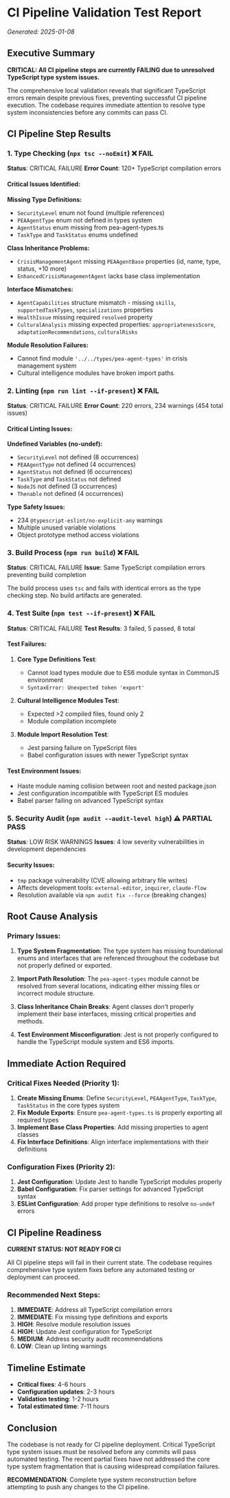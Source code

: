 # CI Pipeline Validation Test Report
*Generated: 2025-01-08*

## Executive Summary

**CRITICAL: All CI pipeline steps are currently FAILING due to unresolved TypeScript type system issues.**

The comprehensive local validation reveals that significant TypeScript errors remain despite previous fixes, preventing successful CI pipeline execution. The codebase requires immediate attention to resolve type system inconsistencies before any commits can pass CI.

## CI Pipeline Step Results

### 1. Type Checking (`npx tsc --noEmit`) ❌ **FAIL**

**Status**: CRITICAL FAILURE
**Error Count**: 120+ TypeScript compilation errors

#### Critical Issues Identified:

**Missing Type Definitions:**
- `SecurityLevel` enum not found (multiple references)
- `PEAAgentType` enum not defined in types system
- `AgentStatus` enum missing from pea-agent-types.ts
- `TaskType` and `TaskStatus` enums undefined

**Class Inheritance Problems:**
- `CrisisManagementAgent` missing `PEAAgentBase` properties (id, name, type, status, +10 more)
- `EnhancedCrisisManagementAgent` lacks base class implementation

**Interface Mismatches:**
- `AgentCapabilities` structure mismatch - missing `skills`, `supportedTaskTypes`, `specializations` properties
- `HealthIssue` missing required `resolved` property
- `CulturalAnalysis` missing expected properties: `appropriatenessScore`, `adaptationRecommendations`, `culturalRisks`

**Module Resolution Failures:**
- Cannot find module `'../../types/pea-agent-types'` in crisis management system
- Cultural intelligence modules have broken import paths

### 2. Linting (`npm run lint --if-present`) ❌ **FAIL**

**Status**: CRITICAL FAILURE
**Error Count**: 220 errors, 234 warnings (454 total issues)

#### Critical Linting Issues:

**Undefined Variables (no-undef):**
- `SecurityLevel` not defined (8 occurrences)
- `PEAAgentType` not defined (4 occurrences)  
- `AgentStatus` not defined (6 occurrences)
- `TaskType` and `TaskStatus` not defined
- `NodeJS` not defined (3 occurrences)
- `Thenable` not defined (4 occurrences)

**Type Safety Issues:**
- 234 `@typescript-eslint/no-explicit-any` warnings
- Multiple unused variable violations
- Object prototype method access violations

### 3. Build Process (`npm run build`) ❌ **FAIL**

**Status**: CRITICAL FAILURE
**Issue**: Same TypeScript compilation errors preventing build completion

The build process uses `tsc` and fails with identical errors as the type checking step. No build artifacts are generated.

### 4. Test Suite (`npm test --if-present`) ❌ **FAIL**

**Status**: CRITICAL FAILURE
**Test Results**: 3 failed, 5 passed, 8 total

#### Test Failures:

1. **Core Type Definitions Test**: 
   - Cannot load types module due to ES6 module syntax in CommonJS environment
   - `SyntaxError: Unexpected token 'export'`

2. **Cultural Intelligence Modules Test**:
   - Expected >2 compiled files, found only 2
   - Module compilation incomplete

3. **Module Import Resolution Test**:
   - Jest parsing failure on TypeScript files
   - Babel configuration issues with newer TypeScript syntax

#### Test Environment Issues:
- Haste module naming collision between root and nested package.json
- Jest configuration incompatible with TypeScript ES modules
- Babel parser failing on advanced TypeScript syntax

### 5. Security Audit (`npm audit --audit-level high`) ⚠️ **PARTIAL PASS**

**Status**: LOW RISK WARNINGS
**Issues**: 4 low severity vulnerabilities in development dependencies

#### Security Issues:
- `tmp` package vulnerability (CVE allowing arbitrary file writes)
- Affects development tools: `external-editor`, `inquirer`, `claude-flow`
- Resolution available via `npm audit fix --force` (breaking changes)

## Root Cause Analysis

### Primary Issues:

1. **Type System Fragmentation**: The type system has missing foundational enums and interfaces that are referenced throughout the codebase but not properly defined or exported.

2. **Import Path Resolution**: The `pea-agent-types` module cannot be resolved from several locations, indicating either missing files or incorrect module structure.

3. **Class Inheritance Chain Breaks**: Agent classes don't properly implement their base interfaces, missing critical properties and methods.

4. **Test Environment Misconfiguration**: Jest is not properly configured to handle the TypeScript module system and ES6 imports.

## Immediate Action Required

### Critical Fixes Needed (Priority 1):

1. **Create Missing Enums**: Define `SecurityLevel`, `PEAAgentType`, `TaskType`, `TaskStatus` in the core types system
2. **Fix Module Exports**: Ensure `pea-agent-types.ts` is properly exporting all required types
3. **Implement Base Class Properties**: Add missing properties to agent classes
4. **Fix Interface Definitions**: Align interface implementations with their definitions

### Configuration Fixes (Priority 2):

1. **Jest Configuration**: Update Jest to handle TypeScript modules properly
2. **Babel Configuration**: Fix parser settings for advanced TypeScript syntax
3. **ESLint Configuration**: Add proper type definitions to resolve `no-undef` errors

## CI Pipeline Readiness

**CURRENT STATUS: NOT READY FOR CI**

All CI pipeline steps will fail in their current state. The codebase requires comprehensive type system fixes before any automated testing or deployment can proceed.

### Recommended Next Steps:

1. **IMMEDIATE**: Address all TypeScript compilation errors
2. **IMMEDIATE**: Fix missing type definitions and exports
3. **HIGH**: Resolve module resolution issues
4. **HIGH**: Update Jest configuration for TypeScript
5. **MEDIUM**: Address security audit recommendations
6. **LOW**: Clean up linting warnings

## Timeline Estimate

- **Critical fixes**: 4-6 hours
- **Configuration updates**: 2-3 hours  
- **Validation testing**: 1-2 hours
- **Total estimated time**: 7-11 hours

## Conclusion

The codebase is not ready for CI pipeline deployment. Critical TypeScript type system issues must be resolved before any commits will pass automated testing. The recent partial fixes have not addressed the core type system fragmentation that is causing widespread compilation failures.

**RECOMMENDATION**: Complete type system reconstruction before attempting to push any changes to the CI pipeline.